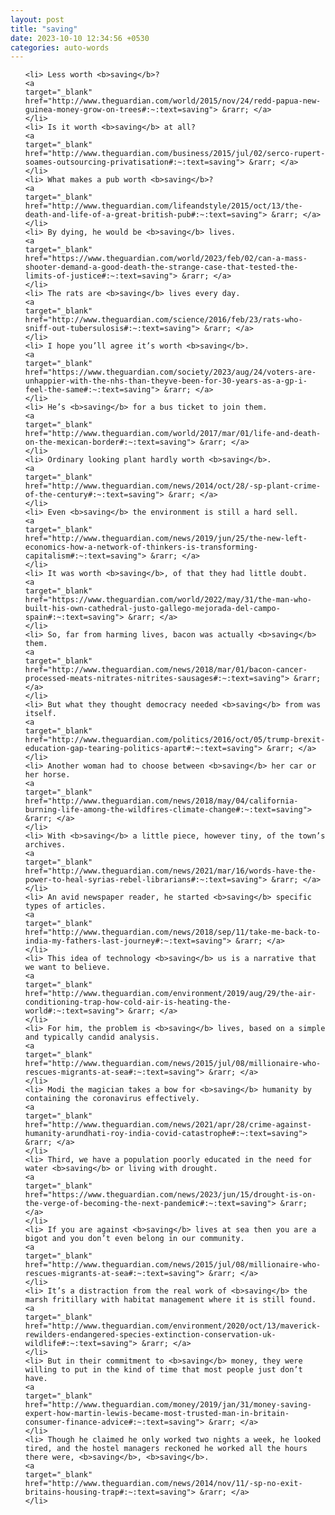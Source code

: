 ```yaml
---
layout: post
title: "saving"
date: 2023-10-10 12:34:56 +0530
categories: auto-words
---
```

<ol>

    <li> Less worth <b>saving</b>?
    <a 
    target="_blank" 
    href="http://www.theguardian.com/world/2015/nov/24/redd-papua-new-guinea-money-grow-on-trees#:~:text=saving"> &rarr; </a>
    </li>
    <li> Is it worth <b>saving</b> at all?
    <a 
    target="_blank" 
    href="http://www.theguardian.com/business/2015/jul/02/serco-rupert-soames-outsourcing-privatisation#:~:text=saving"> &rarr; </a>
    </li>
    <li> What makes a pub worth <b>saving</b>?
    <a 
    target="_blank" 
    href="http://www.theguardian.com/lifeandstyle/2015/oct/13/the-death-and-life-of-a-great-british-pub#:~:text=saving"> &rarr; </a>
    </li>
    <li> By dying, he would be <b>saving</b> lives.
    <a 
    target="_blank" 
    href="https://www.theguardian.com/world/2023/feb/02/can-a-mass-shooter-demand-a-good-death-the-strange-case-that-tested-the-limits-of-justice#:~:text=saving"> &rarr; </a>
    </li>
    <li> The rats are <b>saving</b> lives every day.
    <a 
    target="_blank" 
    href="http://www.theguardian.com/science/2016/feb/23/rats-who-sniff-out-tubersulosis#:~:text=saving"> &rarr; </a>
    </li>
    <li> I hope you’ll agree it’s worth <b>saving</b>.
    <a 
    target="_blank" 
    href="https://www.theguardian.com/society/2023/aug/24/voters-are-unhappier-with-the-nhs-than-theyve-been-for-30-years-as-a-gp-i-feel-the-same#:~:text=saving"> &rarr; </a>
    </li>
    <li> He’s <b>saving</b> for a bus ticket to join them.
    <a 
    target="_blank" 
    href="http://www.theguardian.com/world/2017/mar/01/life-and-death-on-the-mexican-border#:~:text=saving"> &rarr; </a>
    </li>
    <li> Ordinary looking plant hardly worth <b>saving</b>.
    <a 
    target="_blank" 
    href="http://www.theguardian.com/news/2014/oct/28/-sp-plant-crime-of-the-century#:~:text=saving"> &rarr; </a>
    </li>
    <li> Even <b>saving</b> the environment is still a hard sell.
    <a 
    target="_blank" 
    href="http://www.theguardian.com/news/2019/jun/25/the-new-left-economics-how-a-network-of-thinkers-is-transforming-capitalism#:~:text=saving"> &rarr; </a>
    </li>
    <li> It was worth <b>saving</b>, of that they had little doubt.
    <a 
    target="_blank" 
    href="https://www.theguardian.com/world/2022/may/31/the-man-who-built-his-own-cathedral-justo-gallego-mejorada-del-campo-spain#:~:text=saving"> &rarr; </a>
    </li>
    <li> So, far from harming lives, bacon was actually <b>saving</b> them.
    <a 
    target="_blank" 
    href="http://www.theguardian.com/news/2018/mar/01/bacon-cancer-processed-meats-nitrates-nitrites-sausages#:~:text=saving"> &rarr; </a>
    </li>
    <li> But what they thought democracy needed <b>saving</b> from was itself.
    <a 
    target="_blank" 
    href="http://www.theguardian.com/politics/2016/oct/05/trump-brexit-education-gap-tearing-politics-apart#:~:text=saving"> &rarr; </a>
    </li>
    <li> Another woman had to choose between <b>saving</b> her car or her horse.
    <a 
    target="_blank" 
    href="http://www.theguardian.com/news/2018/may/04/california-burning-life-among-the-wildfires-climate-change#:~:text=saving"> &rarr; </a>
    </li>
    <li> With <b>saving</b> a little piece, however tiny, of the town’s archives.
    <a 
    target="_blank" 
    href="http://www.theguardian.com/news/2021/mar/16/words-have-the-power-to-heal-syrias-rebel-librarians#:~:text=saving"> &rarr; </a>
    </li>
    <li> An avid newspaper reader, he started <b>saving</b> specific types of articles.
    <a 
    target="_blank" 
    href="http://www.theguardian.com/news/2018/sep/11/take-me-back-to-india-my-fathers-last-journey#:~:text=saving"> &rarr; </a>
    </li>
    <li> This idea of technology <b>saving</b> us is a narrative that we want to believe.
    <a 
    target="_blank" 
    href="http://www.theguardian.com/environment/2019/aug/29/the-air-conditioning-trap-how-cold-air-is-heating-the-world#:~:text=saving"> &rarr; </a>
    </li>
    <li> For him, the problem is <b>saving</b> lives, based on a simple and typically candid analysis.
    <a 
    target="_blank" 
    href="http://www.theguardian.com/news/2015/jul/08/millionaire-who-rescues-migrants-at-sea#:~:text=saving"> &rarr; </a>
    </li>
    <li> Modi the magician takes a bow for <b>saving</b> humanity by containing the coronavirus effectively.
    <a 
    target="_blank" 
    href="http://www.theguardian.com/news/2021/apr/28/crime-against-humanity-arundhati-roy-india-covid-catastrophe#:~:text=saving"> &rarr; </a>
    </li>
    <li> Third, we have a population poorly educated in the need for water <b>saving</b> or living with drought.
    <a 
    target="_blank" 
    href="https://www.theguardian.com/news/2023/jun/15/drought-is-on-the-verge-of-becoming-the-next-pandemic#:~:text=saving"> &rarr; </a>
    </li>
    <li> If you are against <b>saving</b> lives at sea then you are a bigot and you don’t even belong in our community.
    <a 
    target="_blank" 
    href="http://www.theguardian.com/news/2015/jul/08/millionaire-who-rescues-migrants-at-sea#:~:text=saving"> &rarr; </a>
    </li>
    <li> It’s a distraction from the real work of <b>saving</b> the marsh fritillary with habitat management where it is still found.
    <a 
    target="_blank" 
    href="http://www.theguardian.com/environment/2020/oct/13/maverick-rewilders-endangered-species-extinction-conservation-uk-wildlife#:~:text=saving"> &rarr; </a>
    </li>
    <li> But in their commitment to <b>saving</b> money, they were willing to put in the kind of time that most people just don’t have.
    <a 
    target="_blank" 
    href="http://www.theguardian.com/money/2019/jan/31/money-saving-expert-how-martin-lewis-became-most-trusted-man-in-britain-consumer-finance-advice#:~:text=saving"> &rarr; </a>
    </li>
    <li> Though he claimed he only worked two nights a week, he looked tired, and the hostel managers reckoned he worked all the hours there were, <b>saving</b>, <b>saving</b>.
    <a 
    target="_blank" 
    href="http://www.theguardian.com/news/2014/nov/11/-sp-no-exit-britains-housing-trap#:~:text=saving"> &rarr; </a>
    </li>